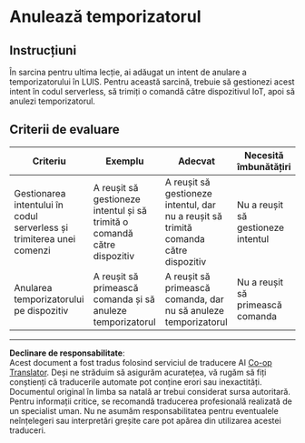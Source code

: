 <!--
CO_OP_TRANSLATOR_METADATA:
{
  "original_hash": "da5d9360fe02fdcc1e91a725016c846d",
  "translation_date": "2025-08-28T09:06:49+00:00",
  "source_file": "6-consumer/lessons/3-spoken-feedback/assignment.md",
  "language_code": "ro"
}
-->
# Anulează temporizatorul

## Instrucțiuni

În sarcina pentru ultima lecție, ai adăugat un intent de anulare a temporizatorului în LUIS. Pentru această sarcină, trebuie să gestionezi acest intent în codul serverless, să trimiți o comandă către dispozitivul IoT, apoi să anulezi temporizatorul.

## Criterii de evaluare

| Criteriu | Exemplu | Adecvat | Necesită îmbunătățiri |
| -------- | --------- | -------- | ----------------- |
| Gestionarea intentului în codul serverless și trimiterea unei comenzi | A reușit să gestioneze intentul și să trimită o comandă către dispozitiv | A reușit să gestioneze intentul, dar nu a reușit să trimită comanda către dispozitiv | Nu a reușit să gestioneze intentul |
| Anularea temporizatorului pe dispozitiv | A reușit să primească comanda și să anuleze temporizatorul | A reușit să primească comanda, dar nu să anuleze temporizatorul | Nu a reușit să primească comanda |

---

**Declinare de responsabilitate**:  
Acest document a fost tradus folosind serviciul de traducere AI [Co-op Translator](https://github.com/Azure/co-op-translator). Deși ne străduim să asigurăm acuratețea, vă rugăm să fiți conștienți că traducerile automate pot conține erori sau inexactități. Documentul original în limba sa natală ar trebui considerat sursa autoritară. Pentru informații critice, se recomandă traducerea profesională realizată de un specialist uman. Nu ne asumăm responsabilitatea pentru eventualele neînțelegeri sau interpretări greșite care pot apărea din utilizarea acestei traduceri.